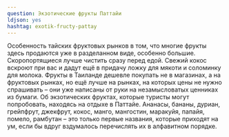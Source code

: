 ```yaml
---
question: Экзотические фрукты Паттайи 
ldjson: yes
hashtag: exotik-fructy-pattay
---
```


Особенность тайских фруктовых рынков в том, что многие фрукты здесь продаются уже в разделанном виде, особенно большие. Скоропортящиеся лучше чистить сразу перед едой. Свежий кокос вскроют при вас и дадут ещё в придачу ложку для мякоти и соломинку для молока.
Фрукты в Таиланде дешевле покупать не в магазинах, а на фруктовых рынках, но ещё лучше на рынках, на которых цены не нужно спрашивать – они уже написаны от руки на незамысловатых ценниках из бумаги.
Об экзотических фруктах, которые туристы могут попробовать, находясь на отдыхе в Паттайе.
Ананасы, бананы, дуриан, грейпфрут, джекфрут, кокос, манго, мангостин, маракуйя, папайя, помело, рамбутан – это только первые названия, которые приходят на ум, если бы вдруг вздумалось перечислять их в алфавитном порядке.